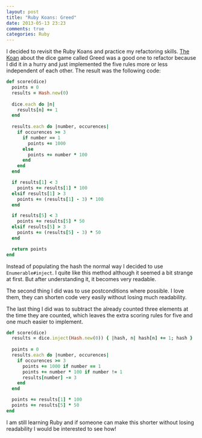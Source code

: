 ```yaml
---
layout: post
title: "Ruby Koans: Greed"
date: 2013-05-13 23:23
comments: true
categories: Ruby
---
```

I decided to revisit the Ruby Koans and practice my refactoring skills.
[The Koan](http://koans.heroku.com/about_scoring_project) about the dice game
called Greed was a good one to refactor because I did it in a hurry and
just implemented the five rules more or less independent of each other. The
result was the following code:

``` ruby Original solution, long and ugly
def score(dice)
  points = 0
  results = Hash.new(0)
  
  dice.each do |n|
    results[n] += 1
  end
  
  results.each do |number, occurences|
    if occurences >= 3
      if number == 1
        points += 1000
      else
        points += number * 100
      end
    end
  end

  if results[1] < 3
    points += results[1] * 100
  elsif results[1] > 3
    points += (results[1] - 3) * 100
  end

  if results[5] < 3
    points += results[5] * 50
  elsif results[5] > 3
    points += (results[5] - 3) * 50
  end

  return points
end
```

Instead of populating the hash the normal way I decided to use
`Enumerable#inject`. I quite like this method although it seemed a bit strange
at first. But after understanding it, it becomes very readable.

The second thing I did was to use postconditions where possible. I love them,
they can shorten code very easily without losing much readability.

The last thing I did was to subtract the already counted three elements at the
time they are counted, which leaves the extra scoring rules for five and one
much easier to implement.

``` ruby After refactoring, much better
def score(dice)
  results = dice.inject(Hash.new(0)) { |hash, n| hash[n] += 1; hash }
  
  points = 0
  results.each do |number, occurences|
    if occurences >= 3
      points += 1000 if number == 1
      points += number * 100 if number != 1
      results[number] -= 3
    end
  end

  points += results[1] * 100
  points += results[5] * 50
end
```

I am still learning Ruby and if someone can make this shorter without losing
readability I would be interested to see how!